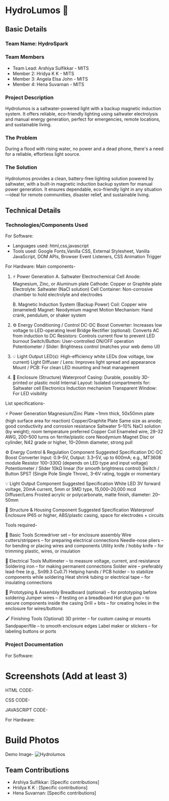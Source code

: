 # HydroLumos 🎯


## Basic Details
### Team Name: HydroSpark


### Team Members
- Team Lead: Arshiya Sulfikkar - MITS
- Member 2: Hridya K K - MITS
- Member 3: Angela Elsa John - MITS
- Member 4: Hena Suvarnan - MITS

### Project Description
Hydrolumos is a saltwater-powered light with a backup magnetic induction system. It offers reliable, eco-friendly lighting using saltwater electrolysis and manual energy generation, perfect for emergencies, remote locations, and sustainable living.

### The Problem 
During a flood with rising water, no power and a dead phone, there's a need for a reliable, effortless light source.

### The Solution 
Hydrolumos provides a clean, battery-free lighting solution powered by saltwater, with a built-in magnetic induction backup system for manual power generation. It ensures dependable, eco-friendly light in any situation—ideal for remote communities, disaster relief, and sustainable living.

## Technical Details
### Technologies/Components Used
For Software:
- Languages used: html,css,javascript
- Tools used: Google Fonts,Vanilla CSS, External Stylesheet, Vanilla JavaScript, DOM APIs, Browser Event Listeners, CSS Animation Trigger

For Hardware:
Main components-
1. ⚡ Power Generation
   A. Saltwater Electrochemical Cell
     Anode: Magnesium, Zinc, or Aluminum plate
     Cathode: Copper or Graphite plate
     Electrolyte: Saltwater (NaCl solution)
     Cell Container: Non-corrosive chamber to hold electrolyte and electrodes

   B. Magnetic Induction System (Backup Power)
      Coil: Copper wire (enameled)
      Magnet: Neodymium magnet
      Motion Mechanism: Hand crank, pendulum, or shaker system

2. ⚙️ Energy Conditioning / Control
   DC-DC Boost Converter: Increases low voltage to LED-operating level
   Bridge Rectifier (optional): Converts AC from induction to DC
   Resistors: Controls current flow to prevent LED burnout
   Switch/Button: User-controlled ON/OFF operation
   Potentiometer / Slider: Brightness control (matches your web demo UI)

3. 💡 Light Output
   LED(s): High-efficiency white LEDs (low voltage, low current)
   Light Diffuser / Lens: Improves light spread and appearance
   Mount / PCB: For clean LED mounting and heat management

4. 🧱 Enclosure (Structure)
   Waterproof Casing: Durable, possibly 3D-printed or plastic mold
   Internal Layout: Isolated compartments for:
   Saltwater cell
   Electronics
   Induction mechanism
   Transparent Window: For LED visibility

List specifications-

⚡ Power Generation
   Magnesium/Zinc Plate	~1mm thick, 50x50mm plate (high surface area for reaction)
   Copper/Graphite Plate	Same size as anode; good conductivity and corrosion resistance
   Saltwater	5–10% NaCl solution (by weight); room temperature preferred
   Copper Coil	Enameled wire, 28–32 AWG, 200–500 turns on ferrite/plastic core
   Neodymium Magnet	Disc or cylinder, N42 grade or higher, 10–20mm diameter, strong pull

⚙️ Energy Control & Regulation
   Component	Suggested Specification
   DC-DC Boost Converter	Input: 0.9–5V, Output: 3.3–5V, up to 600mA; e.g., MT3608 module
   Resistor	100–330Ω (depends on LED type and input voltage)
   Potentiometer / Slider	10kΩ linear (for smooth brightness control)
   Switch / Button	SPST (Single Pole Single Throw), 3–6V rating, toggle or momentary
   
💡 Light Output
   Component	Suggested Specification
   White LED	3V forward voltage, 20mA current, 5mm or SMD type, 15,000–20,000 mcd
   Diffuser/Lens	Frosted acrylic or polycarbonate, matte finish, diameter: 20–50mm

🧱 Structure & Housing
   Component	Suggested Specification
   Waterproof Enclosure	IP65 or higher, ABS/plastic casing, space for electrodes + circuits

Tools required-

🔧 Basic Tools
   Screwdriver set – for enclosure assembly
   Wire cutters/strippers – for preparing electrical connections
   Needle-nose pliers – for bending or placing wires and components
   Utility knife / hobby knife – for trimming plastic, wires, or insulation

🔌 Electrical Tools
   Multimeter – to measure voltage, current, and resistance
   Soldering iron – for making permanent connections
   Solder wire – preferably lead-free (e.g., Sn99.3 Cu0.7)
   Helping hands / PCB holder – to stabilize components while soldering
   Heat shrink tubing or electrical tape – for insulating connections

🧪 Prototyping & Assembly
   Breadboard (optional) – for prototyping before soldering
   Jumper wires – if testing on a breadboard
   Hot glue gun – to secure components inside the casing
   Drill + bits – for creating holes in the enclosure for wires/buttons

🖌️ Finishing Tools (Optional)
   3D printer – for custom casing or mounts
   Sandpaper/file – to smooth enclosure edges
   Label maker or stickers – for labeling buttons or ports


### Project Documentation
For Software:

# Screenshots (Add at least 3)
HTML CODE-

CSS CODE-

JAVASCRIPT CODE-


For Hardware:
# Build Photos
Demo Image-
![Hydrolumos](https://github.com/user-attachments/assets/c150345c-d5be-41ff-81b2-448d1b90c6a9)

## Team Contributions
- Arshiya Sulfikkar: [Specific contributions]
- Hridya K K : [Specific contributions]
- Hena Suvarnan: [Specific contributions]

